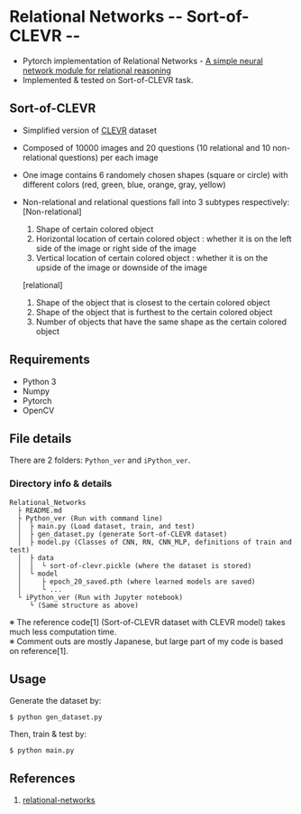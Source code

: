 # Relational Networks -- Sort-of-CLEVR --
+ Pytorch implementation of Relational Networks - [A simple neural network module for relational reasoning](https://arxiv.org/abs/1706.01427)  
+ Implemented & tested on Sort-of-CLEVR task.

## Sort-of-CLEVR
+ Simplified version of [CLEVR](http://cs.stanford.edu/people/jcjohns/clevr/) dataset
+ Composed of 10000 images and 20 questions (10 relational and 10 non-relational questions) per each image
+ One image contains 6 randomely chosen shapes (square or circle) with different colors (red, green, blue, orange, gray, yellow)
+ Non-relational and relational questions fall into 3 subtypes respectively:  
	[Non-relational]
	1. Shape of certain colored object
	2. Horizontal location of certain colored object : whether it is on the left side of the image or right side of the image
	3. Vertical location of certain colored object : whether it is on the upside of the image or downside of the image
	  
	[relational]
	1. Shape of the object that is closest to the certain colored object
	2. Shape of the object that is furthest to the certain colored object
	3. Number of objects that have the same shape as the certain colored object


## Requirements
+ Python 3
+ Numpy
+ Pytorch
+ OpenCV


## File details
There are 2 folders: ```Python_ver``` and ```iPython_ver```.

### Directory info & details
```
Relational_Networks
  ├ README.md
  ├ Python_ver (Run with command line)
  │  ├ main.py (Load dataset, train, and test)
  │  ├ gen_dataset.py (generate Sort-of-CLEVR dataset)
  │  ├ model.py (Classes of CNN, RN, CNN_MLP, definitions of train and test)
  │  ├ data
  │  │  └ sort-of-clevr.pickle (where the dataset is stored)
  │  └ model
  │     ├ epoch_20_saved.pth (where learned models are saved)
  │     └ ...
  └ iPython_ver (Run with Jupyter notebook)
     └ (Same structure as above)
```

※ The reference code[1] (Sort-of-CLEVR dataset with CLEVR model) takes much less computation time.  
※ Comment outs are mostly Japanese, but large part of my code is based on reference[1].


## Usage
Generate the dataset by:

```
$ python gen_dataset.py
```

Then, train & test by:

```
$ python main.py
```


## References
1. [relational-networks](https://github.com/kimhc6028/relational-networks)

